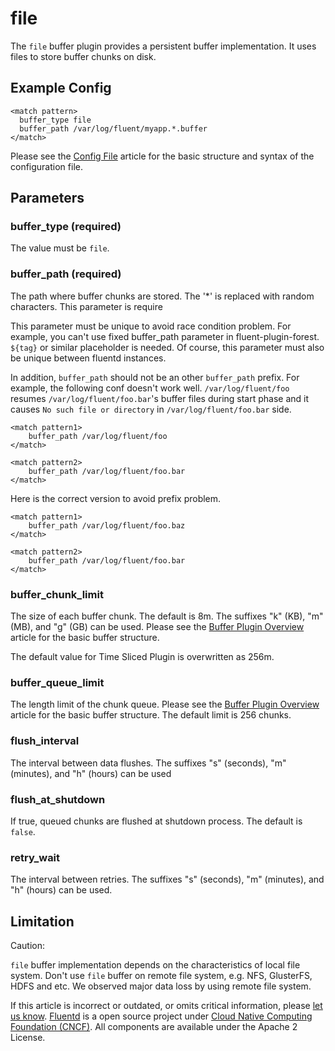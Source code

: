 # file

The `file` buffer plugin provides a persistent buffer implementation. It uses files to store buffer chunks on disk.

## Example Config

```text
<match pattern>
  buffer_type file
  buffer_path /var/log/fluent/myapp.*.buffer
</match>
```

Please see the [Config File](../configuration/config-file.md) article for the basic structure and syntax of the configuration file.

## Parameters

### buffer\_type \(required\)

The value must be `file`.

### buffer\_path \(required\)

The path where buffer chunks are stored. The '\*' is replaced with random characters. This parameter is require

This parameter must be unique to avoid race condition problem. For example, you can't use fixed buffer\_path parameter in fluent-plugin-forest. `${tag}` or similar placeholder is needed. Of course, this parameter must also be unique between fluentd instances.

In addition, `buffer_path` should not be an other `buffer_path` prefix. For example, the following conf doesn't work well. `/var/log/fluent/foo` resumes `/var/log/fluent/foo.bar`'s buffer files during start phase and it causes `No such file or directory` in `/var/log/fluent/foo.bar` side.

```text
<match pattern1>
    buffer_path /var/log/fluent/foo
</match>

<match pattern2>
    buffer_path /var/log/fluent/foo.bar
</match>
```

Here is the correct version to avoid prefix problem.

```text
<match pattern1>
    buffer_path /var/log/fluent/foo.baz
</match>

<match pattern2>
    buffer_path /var/log/fluent/foo.bar
</match>
```

### buffer\_chunk\_limit

The size of each buffer chunk. The default is 8m. The suffixes "k" \(KB\), "m" \(MB\), and "g" \(GB\) can be used. Please see the [Buffer Plugin Overview](./) article for the basic buffer structure.

The default value for Time Sliced Plugin is overwritten as 256m.

### buffer\_queue\_limit

The length limit of the chunk queue. Please see the [Buffer Plugin Overview](./) article for the basic buffer structure. The default limit is 256 chunks.

### flush\_interval

The interval between data flushes. The suffixes "s" \(seconds\), "m" \(minutes\), and "h" \(hours\) can be used

### flush\_at\_shutdown

If true, queued chunks are flushed at shutdown process. The default is `false`.

### retry\_wait

The interval between retries. The suffixes "s" \(seconds\), "m" \(minutes\), and "h" \(hours\) can be used.

## Limitation

Caution:

`file` buffer implementation depends on the characteristics of local file system. Don't use `file` buffer on remote file system, e.g. NFS, GlusterFS, HDFS and etc. We observed major data loss by using remote file system.

If this article is incorrect or outdated, or omits critical information, please [let us know](https://github.com/fluent/fluentd-docs-gitbook/issues?state=open). [Fluentd](http://www.fluentd.org/) is a open source project under [Cloud Native Computing Foundation \(CNCF\)](https://cncf.io/). All components are available under the Apache 2 License.

